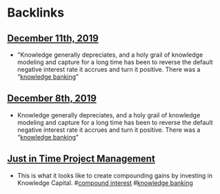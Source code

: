 
# Backlinks
## [December 11th, 2019](<December 11th, 2019.md>)
- "Knowledge generally depreciates, and a holy grail of knowledge modeling and capture for a long time has been to reverse the default negative interest rate it accrues and turn it positive. There was a “[knowledge banking](<knowledge banking.md>)”

## [December 8th, 2019](<December 8th, 2019.md>)
- Knowledge generally depreciates, and a holy grail of knowledge modeling and capture for a long time has been to reverse the default negative interest rate it accrues and turn it positive. There was a “[knowledge banking](<knowledge banking.md>)”

## [Just in Time Project Management](<Just in Time Project Management.md>)
- This is what it looks like to create compounding gains by investing in Knowledge Capital. #[compound interest](<compound interest.md>) #[knowledge banking](<knowledge banking.md>)

